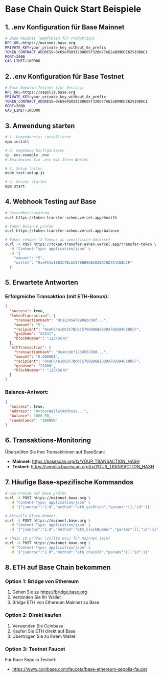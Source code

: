 # Base Chain Quick Start Beispiele

## 1. .env Konfiguration für Base Mainnet

```bash
# Base Mainnet (empfohlen für Produktion)
RPC_URL=https://mainnet.base.org
PRIVATE_KEY=your_private_key_without_0x_prefix
TOKEN_CONTRACT_ADDRESS=0x69eFD833288605f320d77eB2aB99DDE62919BbC1
PORT=3000
GAS_LIMIT=100000
```

## 2. .env Konfiguration für Base Testnet

```bash
# Base Sepolia Testnet (für Testing)
RPC_URL=https://sepolia.base.org
PRIVATE_KEY=your_private_key_without_0x_prefix
TOKEN_CONTRACT_ADDRESS=0x69eFD833288605f320d77eB2aB99DDE62919BbC1
PORT=3000
GAS_LIMIT=100000
```

## 3. Anwendung starten

```bash
# 1. Dependencies installieren
npm install

# 2. Umgebung konfigurieren
cp .env.example .env
# Bearbeiten Sie .env mit Ihren Werten

# 3. Setup testen
node test-setup.js

# 4. Server starten
npm start
```

## 4. Webhook Testing auf Base

```bash
# Gesundheitsprüfung
curl https://token-transfer-ashen.vercel.app/health

# Token Balance prüfen
curl https://token-transfer-ashen.vercel.app/balance

# Token senden (5 Tokens an spezifische Adresse)
curl -X POST https://token-transfer-ashen.vercel.app/transfer-token \
  -H "Content-Type: application/json" \
  -d '{
    "amount": "5",
    "wallet": "0xeF54a1003C7BcbC5706B96B2839A76D2A4C68bCF"
  }'
```

## 5. Erwartete Antworten

### Erfolgreiche Transaktion (mit ETH-Bonus):
```json
{
  "success": true,
  "tokenTransaction": {
    "transactionHash": "0x1234567890abcdef...",
    "amount": "5",
    "recipient": "0xeF54a1003C7BcbC5706B96B2839A76D2A4C68bCF",
    "gasUsed": "52341",
    "blockNumber": "12345678"
  },
  "ethTransaction": {
    "transactionHash": "0xabcdef1234567890...",
    "amount": "0.000001",
    "recipient": "0xeF54a1003C7BcbC5706B96B2839A76D2A4C68bCF",
    "gasUsed": "21000",
    "blockNumber": "12345679"
  }
}
```

### Balance-Antwort:
```json
{
  "success": true,
  "address": "0xYourWalletAddress...",
  "balance": 1000.50,
  "rawBalance": "100050"
}
```

## 6. Transaktions-Monitoring

Überprüfen Sie Ihre Transaktionen auf BaseScan:

- **Mainnet:** https://basescan.org/tx/YOUR_TRANSACTION_HASH
- **Testnet:** https://sepolia.basescan.org/tx/YOUR_TRANSACTION_HASH

## 7. Häufige Base-spezifische Kommandos

```bash
# Gas-Preise auf Base prüfen
curl -X POST https://mainnet.base.org \
  -H "Content-Type: application/json" \
  -d '{"jsonrpc":"2.0","method":"eth_gasPrice","params":[],"id":1}'

# Aktuelle Block-Nummer
curl -X POST https://mainnet.base.org \
  -H "Content-Type: application/json" \
  -d '{"jsonrpc":"2.0","method":"eth_blockNumber","params":[],"id":1}'

# Chain ID prüfen (sollte 8453 für Mainnet sein)
curl -X POST https://mainnet.base.org \
  -H "Content-Type: application/json" \
  -d '{"jsonrpc":"2.0","method":"eth_chainId","params":[],"id":1}'
```

## 8. ETH auf Base Chain bekommen

### Option 1: Bridge von Ethereum
1. Gehen Sie zu https://bridge.base.org
2. Verbinden Sie Ihr Wallet
3. Bridge ETH von Ethereum Mainnet zu Base

### Option 2: Direkt kaufen
1. Verwenden Sie Coinbase
2. Kaufen Sie ETH direkt auf Base
3. Übertragen Sie zu Ihrem Wallet

### Option 3: Testnet Faucet
Für Base Sepolia Testnet:
- https://www.coinbase.com/faucets/base-ethereum-sepolia-faucet
